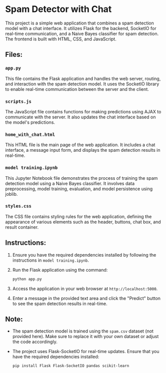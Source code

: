 # Spam Detector with Chat

This project is a simple web application that combines a spam detection model with a chat interface. It utilizes Flask for the backend, SocketIO for real-time communication, and a Naive Bayes classifier for spam detection. The frontend is built with HTML, CSS, and JavaScript.

## Files:

### `app.py`
This file contains the Flask application and handles the web server, routing, and interaction with the spam detection model. It uses the SocketIO library to enable real-time communication between the server and the client.

### `scripts.js`
The JavaScript file contains functions for making predictions using AJAX to communicate with the server. It also updates the chat interface based on the model's predictions.

### `home_with_chat.html`
This HTML file is the main page of the web application. It includes a chat interface, a message input form, and displays the spam detection results in real-time.

### `model training.ipynb`
This Jupyter Notebook file demonstrates the process of training the spam detection model using a Naive Bayes classifier. It involves data preprocessing, model training, evaluation, and model persistence using joblib.

### `styles.css`
The CSS file contains styling rules for the web application, defining the appearance of various elements such as the header, buttons, chat box, and result container.

## Instructions:

1. Ensure you have the required dependencies installed by following the instructions in `model training.ipynb`.

2. Run the Flask application using the command:
    ```bash
    python app.py
    ```

3. Access the application in your web browser at `http://localhost:5000`.

4. Enter a message in the provided text area and click the "Predict" button to see the spam detection results in real-time.

## Note:

- The spam detection model is trained using the `spam.csv` dataset (not provided here). Make sure to replace it with your own dataset or adjust the code accordingly.

- The project uses Flask-SocketIO for real-time updates. Ensure that you have the required dependencies installed:
    ```bash
    pip install Flask Flask-SocketIO pandas scikit-learn
    ```